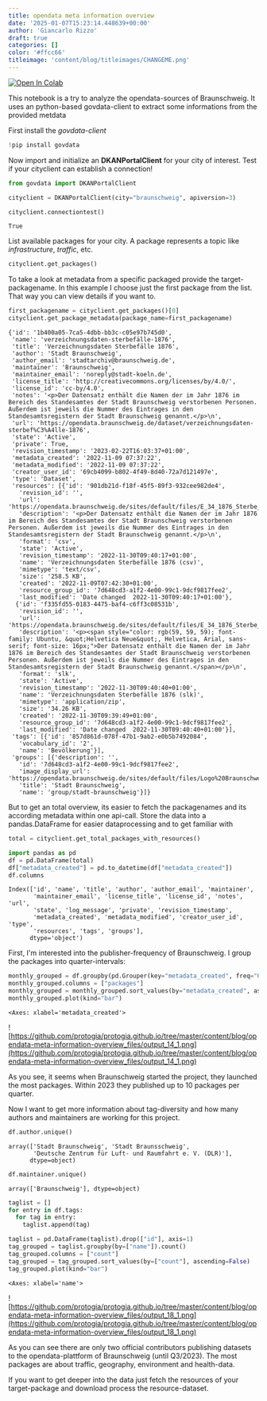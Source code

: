 ```yaml
---
title: opendata meta information overview
date: '2025-01-07T15:23:14.448639+00:00'
author: 'Giancarlo Rizzo'
draft: true
categories: []
color: '#ffcc66'
titleimage: 'content/blog/titleimages/CHANGEME.png'
---
```


<a href="https://colab.research.google.com/github/protogia/Braunschweig/blob/main/opendata-meta-information-overview.ipynb" target="_parent"><img src="https://colab.research.google.com/assets/colab-badge.svg" alt="Open In Colab"/></a>

This notebook is a try to analyze the opendata-sources of Braunschweig. It uses an python-based govdata-client to extract some informations from the provided metdata

First install the *govdata-client*


```python
!pip install govdata
```

Now import and initialize an **DKANPortalClient** for your city of interest. Test if your cityclient can establish a connection!


```python
from govdata import DKANPortalClient

cityclient = DKANPortalClient(city="braunschweig", apiversion=3)
```


```python
cityclient.connectiontest()
```




    True



List available packages for your city. A package represents a topic like *infrastructure*, *traffic*, etc.


```python
cityclient.get_packages()
```

To take a look at metadata from a specific packaged provide the target-packagename. In this example I choose just the first package from the list. That way you can view details if you want to.


```python
first_packagename = cityclient.get_packages()[0]
cityclient.get_package_metadata(package_name=first_packagename)
```




    {'id': '1b400a05-7ca5-4dbb-bb3c-c05e97b745d0',
     'name': 'verzeichnungsdaten-sterbefälle-1876',
     'title': 'Verzeichnungsdaten Sterbefälle 1876',
     'author': 'Stadt Braunschweig',
     'author_email': 'stadtarchiv@braunschweig.de',
     'maintainer': 'Braunschweig',
     'maintainer_email': 'noreply@stadt-koeln.de',
     'license_title': 'http://creativecommons.org/licenses/by/4.0/',
     'license_id': 'cc-by/4.0',
     'notes': '<p>Der Datensatz enthält die Namen der im Jahr 1876 im Bereich des Standesamtes der Stadt Braunschweig verstorbenen Personen. Außerdem ist jeweils die Nummer des Eintrages in den Standesamtsregistern der Stadt Braunschweig genannt.</p>\n',
     'url': 'https://opendata.braunschweig.de/dataset/verzeichnungsdaten-sterbef%C3%A4lle-1876',
     'state': 'Active',
     'private': True,
     'revision_timestamp': '2023-02-22T16:03:37+01:00',
     'metadata_created': '2022-11-09 07:37:22',
     'metadata_modified': '2022-11-09 07:37:22',
     'creator_user_id': '69cb4099-b802-4f49-8d40-72a7d121497e',
     'type': 'Dataset',
     'resources': [{'id': '901db21d-f18f-45f5-89f3-932cee982de4',
       'revision_id': '',
       'url': 'https://opendata.braunschweig.de/sites/default/files/E_34_1876_Sterbe_Daten.csv',
       'description': '<p>Der Datensatz enthält die Namen der im Jahr 1876 im Bereich des Standesamtes der Stadt Braunschweig verstorbenen Personen. Außerdem ist jeweils die Nummer des Eintrages in den Standesamtsregistern der Stadt Braunschweig genannt.</p>\n',
       'format': 'csv',
       'state': 'Active',
       'revision_timestamp': '2022-11-30T09:40:17+01:00',
       'name': 'Verzeichnungsdaten Sterbefälle 1876 (csv)',
       'mimetype': 'text/csv',
       'size': '258.5 KB',
       'created': '2022-11-09T07:42:30+01:00',
       'resource_group_id': '7d648cd3-a1f2-4e00-99c1-9dcf9817fee2',
       'last_modified': 'Date changed  2022-11-30T09:40:17+01:00'},
      {'id': 'f335fd55-0183-4475-baf4-c6ff3c08531b',
       'revision_id': '',
       'url': 'https://opendata.braunschweig.de/sites/default/files/E_34_1876_Sterbe_Daten.zip',
       'description': '<p><span style="color: rgb(59, 59, 59); font-family: Ubuntu, &quot;Helvetica Neue&quot;, Helvetica, Arial, sans-serif; font-size: 16px;">Der Datensatz enthält die Namen der im Jahr 1876 im Bereich des Standesamtes der Stadt Braunschweig verstorbenen Personen. Außerdem ist jeweils die Nummer des Eintrages in den Standesamtsregistern der Stadt Braunschweig genannt.</span></p>\n',
       'format': 'slk',
       'state': 'Active',
       'revision_timestamp': '2022-11-30T09:40:40+01:00',
       'name': 'Verzeichnungsdaten Sterbefälle 1876 (slk)',
       'mimetype': 'application/zip',
       'size': '34.26 KB',
       'created': '2022-11-30T09:39:49+01:00',
       'resource_group_id': '7d648cd3-a1f2-4e00-99c1-9dcf9817fee2',
       'last_modified': 'Date changed  2022-11-30T09:40:40+01:00'}],
     'tags': [{'id': '857d861d-078f-47b1-9ab2-e0b5b7492084',
       'vocabulary_id': '2',
       'name': 'Bevölkerung'}],
     'groups': [{'description': '',
       'id': '7d648cd3-a1f2-4e00-99c1-9dcf9817fee2',
       'image_display_url': 'https://opendata.braunschweig.de/sites/default/files/Logo%20Braunschweig.png',
       'title': 'Stadt Braunschweig',
       'name': 'group/stadt-braunschweig'}]}



But to get an total overview, its easier to fetch the packagenames and its according metadata within one api-call. Store the data into a pandas.DataFrame for easier dataprocessing and to get familiar with


```python
total = cityclient.get_total_packages_with_resources()

import pandas as pd
df = pd.DataFrame(total)
df["metadata_created"] = pd.to_datetime(df["metadata_created"])
df.columns
```




    Index(['id', 'name', 'title', 'author', 'author_email', 'maintainer',
           'maintainer_email', 'license_title', 'license_id', 'notes', 'url',
           'state', 'log_message', 'private', 'revision_timestamp',
           'metadata_created', 'metadata_modified', 'creator_user_id', 'type',
           'resources', 'tags', 'groups'],
          dtype='object')



First, I'm interested into the publisher-frequency of Braunschweig. I group the packages into quarter-intervals:


```python
monthly_grouped = df.groupby(pd.Grouper(key="metadata_created", freq="Q")).sum(numeric_only=True)
monthly_grouped.columns = ["packages"]
monthly_grouped = monthly_grouped.sort_values(by="metadata_created", ascending=True)
monthly_grouped.plot(kind="bar")
```




    <Axes: xlabel='metadata_created'>




    
![https://github.com/protogia/protogia.github.io/tree/master/content/blog/opendata-meta-information-overview_files/output_14_1.png](https://github.com/protogia/protogia.github.io/tree/master/content/blog/opendata-meta-information-overview_files/output_14_1.png)
    


As you see, it seems when Braunschweig started the project, they launched the most packages. Within 2023 they published up to 10 packages per quarter.

Now I want to get more information about tag-diversity and how many authors and maintainers are working for this project.


```python
df.author.unique()
```




    array(['Stadt Braunschweig', 'Stadt Braunsschweig',
           'Deutsche Zentrum für Luft- und Raumfahrt e. V. (DLR)'],
          dtype=object)




```python
df.maintainer.unique()
```




    array(['Braunschweig'], dtype=object)




```python
taglist = []
for entry in df.tags:
  for tag in entry:
    taglist.append(tag)

taglist = pd.DataFrame(taglist).drop(["id"], axis=1)
tag_grouped = taglist.groupby(by=["name"]).count()
tag_grouped.columns = ["count"]
tag_grouped = tag_grouped.sort_values(by=["count"], ascending=False)
tag_grouped.plot(kind="bar")
```




    <Axes: xlabel='name'>




    
![https://github.com/protogia/protogia.github.io/tree/master/content/blog/opendata-meta-information-overview_files/output_18_1.png](https://github.com/protogia/protogia.github.io/tree/master/content/blog/opendata-meta-information-overview_files/output_18_1.png)
    


As you can see there are only two official contributors publishing datasets to the opendata-plattform of Braunschweig (until Q3/2023).
The most packages are about traffic, geography, environment and health-data.

If you want to get deeper into the data just fetch the resources of your target-package and download process the resource-dataset.


```python

```

